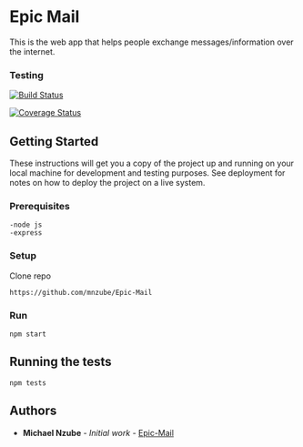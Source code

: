 # Epic Mail

This is the web app that helps people exchange
messages/information over the internet.

### Testing
[![Build Status](https://travis-ci.org/mnzube/Epic-Mail.svg?branch=develop)](https://travis-ci.org/mnzube/Epic-Mail)

[![Coverage Status](https://coveralls.io/repos/github/mnzube/Epic-Mail/badge.svg?branch=develop)](https://coveralls.io/github/mnzube/Epic-Mail?branch=develop)

## Getting Started
These instructions will get you a copy of the project up and running on your local machine for development and testing purposes. See deployment for notes on how to deploy the project on a live system.


### Prerequisites
```
-node js 
-express
```

### Setup
Clone repo

```
https://github.com/mnzube/Epic-Mail
```

### Run

```
npm start 
```

## Running the tests
```
npm tests
```

## Authors

* **Michael Nzube** - *Initial work* - [Epic-Mail](https://github.com/mnzube/Epic-Mail)


